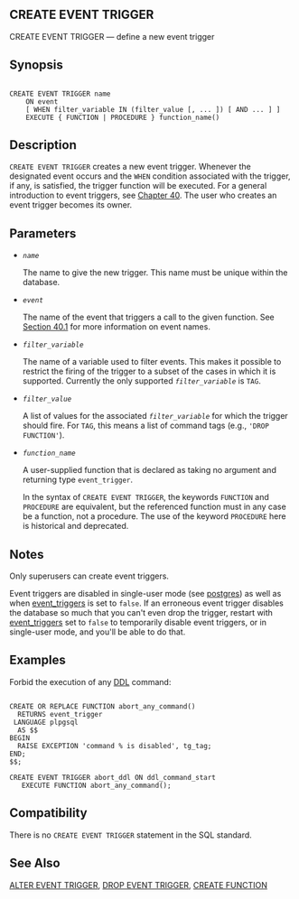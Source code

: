 ## CREATE EVENT TRIGGER

CREATE EVENT TRIGGER — define a new event trigger

## Synopsis

```

CREATE EVENT TRIGGER name
    ON event
    [ WHEN filter_variable IN (filter_value [, ... ]) [ AND ... ] ]
    EXECUTE { FUNCTION | PROCEDURE } function_name()
```

## Description

`CREATE EVENT TRIGGER` creates a new event trigger. Whenever the designated event occurs and the `WHEN` condition associated with the trigger, if any, is satisfied, the trigger function will be executed. For a general introduction to event triggers, see [Chapter 40](event-triggers.html "Chapter 40. Event Triggers"). The user who creates an event trigger becomes its owner.

## Parameters

* *`name`*

    The name to give the new trigger. This name must be unique within the database.

* *`event`*

    The name of the event that triggers a call to the given function. See [Section 40.1](event-trigger-definition.html "40.1. Overview of Event Trigger Behavior") for more information on event names.

* *`filter_variable`*

    The name of a variable used to filter events. This makes it possible to restrict the firing of the trigger to a subset of the cases in which it is supported. Currently the only supported *`filter_variable`* is `TAG`.

* *`filter_value`*

    A list of values for the associated *`filter_variable`* for which the trigger should fire. For `TAG`, this means a list of command tags (e.g., `'DROP FUNCTION'`).

* *`function_name`*

    A user-supplied function that is declared as taking no argument and returning type `event_trigger`.

    In the syntax of `CREATE EVENT TRIGGER`, the keywords `FUNCTION` and `PROCEDURE` are equivalent, but the referenced function must in any case be a function, not a procedure. The use of the keyword `PROCEDURE` here is historical and deprecated.

## Notes

Only superusers can create event triggers.

Event triggers are disabled in single-user mode (see [postgres](app-postgres.html "postgres")) as well as when [event\_triggers](runtime-config-client.html#GUC-EVENT-TRIGGERS) is set to `false`. If an erroneous event trigger disables the database so much that you can't even drop the trigger, restart with [event\_triggers](runtime-config-client.html#GUC-EVENT-TRIGGERS) set to `false` to temporarily disable event triggers, or in single-user mode, and you'll be able to do that.

## Examples

Forbid the execution of any [DDL](ddl.html "Chapter 5. Data Definition") command:

```

CREATE OR REPLACE FUNCTION abort_any_command()
  RETURNS event_trigger
 LANGUAGE plpgsql
  AS $$
BEGIN
  RAISE EXCEPTION 'command % is disabled', tg_tag;
END;
$$;

CREATE EVENT TRIGGER abort_ddl ON ddl_command_start
   EXECUTE FUNCTION abort_any_command();
```

## Compatibility

There is no `CREATE EVENT TRIGGER` statement in the SQL standard.

## See Also

[ALTER EVENT TRIGGER](sql-altereventtrigger.html "ALTER EVENT TRIGGER"), [DROP EVENT TRIGGER](sql-dropeventtrigger.html "DROP EVENT TRIGGER"), [CREATE FUNCTION](sql-createfunction.html "CREATE FUNCTION")